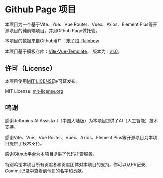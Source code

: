 # Github Page 项目
本项目为一个基于Vite、Vue、Vue Router、Vuex、Axios、Element Plus等开源项目的纯前端项目。并用Github Page做托管。

本项目的数据来自Github用户：[宋子桓-Rainbow](https://github.com/SuperH-0630)

本项目基于模板仓库：[Vite-Vue-Template](https://github.com/SuperH-0630/vue3-template)，
版本为：[v1.0](https://github.com/SuperH-0630/vue3-template/releases/tag/v1.0)。

## 许可（License）
本项目使用[MIT LICENSE](./LICENSE)许可证发布。

MIT License: [mit-license.org](https://mit-license.org/)

## 鸣谢
感谢Jetbrains AI Assistant（中国大陆版）为本项目提供了AI（人工智能）技术支持。

感谢Vite、Vue、Vue Router、Vuex、Axios、Element Plus等开源项目为本项目提供了技术支持。

感谢Github平台为本项目提供了代码托管服务。

特别鸣谢本项目所有贡献者和贡献团体对本项目的支持，你可以从PR记录、Commit记录中查看到他们的名字和贡献。

